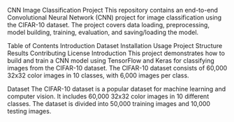 CNN Image Classification Project
This repository contains an end-to-end Convolutional Neural Network (CNN) project for image classification using the CIFAR-10 dataset. The project covers data loading, preprocessing, model building, training, evaluation, and saving/loading the model.

Table of Contents
Introduction
Dataset
Installation
Usage
Project Structure
Results
Contributing
License
Introduction
This project demonstrates how to build and train a CNN model using TensorFlow and Keras for classifying images from the CIFAR-10 dataset. The CIFAR-10 dataset consists of 60,000 32x32 color images in 10 classes, with 6,000 images per class.

Dataset
The CIFAR-10 dataset is a popular dataset for machine learning and computer vision. It includes 60,000 32x32 color images in 10 different classes. The dataset is divided into 50,000 training images and 10,000 testing images.
